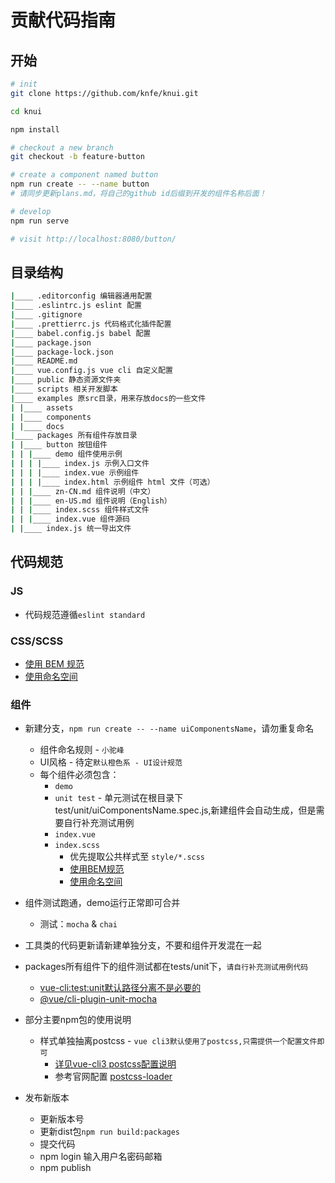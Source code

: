 # 贡献代码指南

## 开始

```zsh
# init
git clone https://github.com/knfe/knui.git

cd knui

npm install

# checkout a new branch
git checkout -b feature-button

# create a component named button
npm run create -- --name button
# 请同步更新plans.md，将自己的github id后缀到开发的组件名称后面！

# develop
npm run serve

# visit http://localhost:8080/button/
```

## 目录结构

```zsh
|____ .editorconfig 编辑器通用配置
|____ .eslintrc.js eslint 配置
|____ .gitignore
|____ .prettierrc.js 代码格式化插件配置
|____ babel.config.js babel 配置
|____ package.json
|____ package-lock.json
|____ README.md
|____ vue.config.js vue cli 自定义配置
|____ public 静态资源文件夹
|____ scripts 相关开发脚本
|____ examples 原src目录，用来存放docs的一些文件
| |____ assets
| |____ components
| |____ docs 
|____ packages 所有组件存放目录
| |____ button 按钮组件
| | |____ demo 组件使用示例
| | | |____ index.js 示例入口文件
| | | |____ index.vue 示例组件
| | | |____ index.html 示例组件 html 文件（可选）
| | |____ zn-CN.md 组件说明（中文）
| | |____ en-US.md 组件说明（English）
| | |____ index.scss 组件样式文件
| | |____ index.vue 组件源码
| |____ index.js 统一导出文件
```

## 代码规范

### JS

- 代码规范遵循`eslint standard`

### CSS/SCSS

- [使用 BEM 规范](https://www.w3cplus.com/css/css-architecture-1.html)
- [使用命名空间](https://www.w3cplus.com/css/css-architecture-2.html)

### 组件

* 新建分支，`npm run create -- --name uiComponentsName`，请勿重复命名
  * 组件命名规则 - `小驼峰`
  * UI风格 - 待定`默认橙色系 - UI设计规范`
  * 每个组件必须包含：
    * `demo`
    * `unit test` - 单元测试在根目录下test/unit/uiComponentsName.spec.js,新建组件会自动生成，但是需要自行补充测试用例
    * `index.vue`
    * `index.scss`
      * 优先提取公共样式至 `style/*.scss`
      * [使用BEM规范](https://www.w3cplus.com/css/css-architecture-1.html)
      * [使用命名空间](https://www.w3cplus.com/css/css-architecture-2.html)
* 组件测试跑通，demo运行正常即可合并
  * 测试：`mocha` & `chai`
* 工具类的代码更新请新建单独分支，不要和组件开发混在一起

* packages所有组件下的组件测试都在tests/unit下，`请自行补充测试用例代码`
  * [vue-cli:test:unit默认路径分离不是必要的](https://github.com/vuejs/vue-cli/issues/1245)
  * [@vue/cli-plugin-unit-mocha](https://github.com/vuejs/vue-cli/tree/dev/packages/%40vue/cli-plugin-unit-mocha)

* 部分主要npm包的使用说明
  * 样式单独抽离postcss - `vue cli3默认使用了postcss,只需提供一个配置文件即可`
    * [详见vue-cli3 postcss配置说明](https://cli.vuejs.org/zh/guide/css.html#postcss)
    * 参考官网配置 [postcss-loader](https://github.com/postcss/postcss)

* 发布新版本
    * 更新版本号
    * 更新dist包`npm run build:packages`
    * 提交代码
    * npm login 输入用户名密码邮箱
    * npm publish
